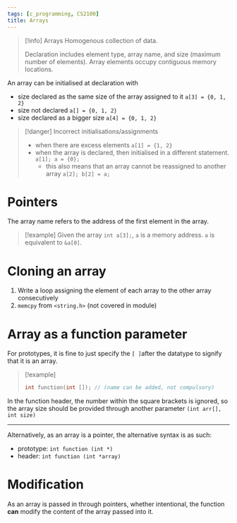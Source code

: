 ```yaml
---
tags: [c_programming, CS2100]
title: Arrays
---
```

> [!info] Arrays
> Homogenous collection of data.
> 
> Declaration includes element type, array name, and size (maximum number of elements). Array elements occupy contiguous memory locations.

An array can be initialised at declaration with
- size declared as the same size of the array assigned to it `a[3] = {0, 1, 2}`
- size not declared `a[] = {0, 1, 2}`
- size declared as a bigger size `a[4] = {0, 1, 2}`

> [!danger] Incorrect initialisations/assignments
> - when there are excess elements `a[1] = {1, 2}`
> - when the array is declared, then initialised in a different statement. `a[1]; a = {0};`
> 	- this also means that an array cannot be reassigned to another array `a[2]; b[2] = a;`

# Pointers

The array name refers to the address of the first element in the array. 

> [!example] 
> Given the array `int a[3];`, `a` is a memory address. `a` is equivalent to `&a[0]`. 

# Cloning an array

1. Write a loop assigning the element of each array to the other array consecutively
2. `memcpy` from `<string.h>` (not covered in module)

# Array as a function parameter

For prototypes, it is fine to just specify the `[ ]`after the datatype to signify that it is an array.

> [!example]
> ```C
> int function(int []); // (name can be added, not compulsory)
> ```

In the function header, the number within the square brackets is ignored, so the array size should be provided through another parameter `(int arr[], int size)`

---

Alternatively, as an array is a pointer, the alternative syntax is as such:
- prototype: `int function (int *)`
- header: `int function (int *array)`

# Modification

As an array is passed in through pointers, whether intentional, the function **can** modify the content of the array passed into it.
